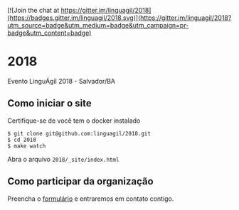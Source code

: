 [![Join the chat at https://gitter.im/linguagil/2018](https://badges.gitter.im/linguagil/2018.svg)](https://gitter.im/linguagil/2018?utm_source=badge&utm_medium=badge&utm_campaign=pr-badge&utm_content=badge)

# 2018

Evento LinguÁgil 2018 - Salvador/BA

## Como iniciar o site

Certifique-se de você tem o docker instalado

    $ git clone git@github.com:linguagil/2018.git
    $ cd 2018
    $ make watch
    
Abra o arquivo ```2018/_site/index.html```

## Como participar da organização

Preencha o [formulário](https://linguagil.typeform.com/to/MMdXKl) e entraremos em contato contigo.
